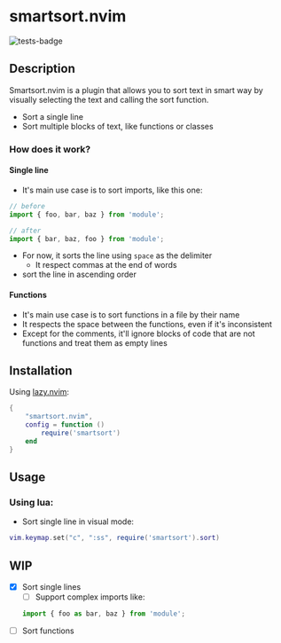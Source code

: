 # smartsort.nvim

![tests-badge](https://github.com/JavierPoduje/smartsort.nvim/actions/workflows/ci.yml/badge.svg)

## Description

Smartsort.nvim is a plugin that allows you to sort text in smart way by visually selecting the text and calling the sort function.

- Sort a single line
- Sort multiple blocks of text, like functions or classes

### How does it work?

#### Single line

- It's main use case is to sort imports, like this one:
```javascript
// before
import { foo, bar, baz } from 'module';

// after
import { bar, baz, foo } from 'module';
```
- For now, it sorts the line using `space` as the delimiter
    - It respect commas at the end of words
- sort the line in ascending order

#### Functions

- It's main use case is to sort functions in a file by their name
- It respects the space between the functions, even if it's inconsistent
- Except for the comments, it'll ignore blocks of code that are not functions and treat them as empty lines

## Installation

Using [lazy.nvim](https://github.com/folke/lazy.nvim):

```lua
{
    "smartsort.nvim",
    config = function ()
        require('smartsort')
    end
}
```

## Usage

### Using lua:

- Sort single line in visual mode:
```lua
vim.keymap.set("c", ":ss", require('smartsort').sort)
```

## WIP

- [x] Sort single lines
    - [ ] Support complex imports like:
    ```js
    import { foo as bar, baz } from 'module';
    ```
- [ ] Sort functions
